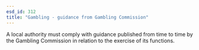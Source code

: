 ```yaml
---
esd_id: 312
title: "Gambling - guidance from Gambling Commission"
---
```


A local authority must comply with guidance published from time to time by the Gambling Commission in relation to the exercise of its functions.

